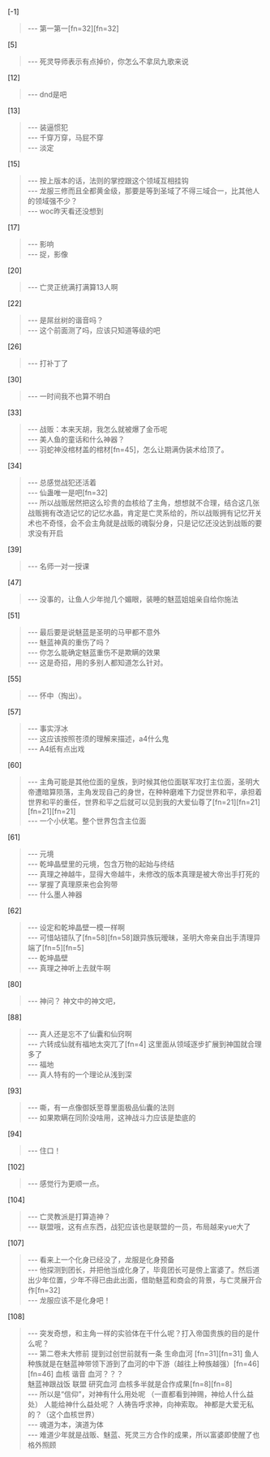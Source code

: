 
[-1] 
>--- 第一第一[fn=32][fn=32]<br>

[5] 
>--- 死灵导师表示有点掉价，你怎么不拿凤九歌来说<br>

[12] 
>--- dnd是吧<br>

[13] 
>--- 装逼惯犯<br>
>--- 千穿万穿，马屁不穿<br>
>--- 淡定<br>

[15] 
>--- 按上版本的话，法则的掌控跟这个领域互相挂钩<br>
>--- 龙服三修而且全都黄金级，那要是等到圣域了不得三域合一，比其他人的领域强不少？<br>
>--- woc昨天看还没想到<br>

[17] 
>--- 影响<br>
>--- 捉，影像<br>

[20] 
>--- 亡灵正统满打满算13人啊<br>

[22] 
>--- 是屌丝树的谐音吗？<br>
>--- 这个前面测了吗，应该只知道等级的吧<br>

[26] 
>--- 打补丁了<br>

[30] 
>--- 一时间我不也算不明白<br>

[33] 
>--- 战贩：本来天胡，我怎么就被爆了金币呢<br>
>--- 美人鱼的童话和什么神器？<br>
>--- 羽蛇神没棺材盖的棺材[fn=45]，怎么让期满伪装术给顶了。<br>

[34] 
>--- 总感觉战犯还活着<br>
>--- 仙蛊唯一是吧[fn=32]<br>
>--- 所以战贩居然把这么珍贵的血核给了主角，想想就不合理，结合这几张战贩拥有改造记忆的记忆水晶，肯定是亡灵系给的，所以战贩拥有记忆开关术也不奇怪，会不会主角就是战贩的魂裂分身，只是记忆还没达到战贩的要求没有开启<br>

[39] 
>--- 名师一对一授课<br>

[47] 
>--- 没事的，让鱼人少年抛几个媚眼，装睡的魅蓝姐姐亲自给你施法<br>

[51] 
>--- 最后要是说魅蓝是圣明的马甲都不意外<br>
>--- 魅蓝神真的重伤了吗？<br>
>--- 你怎么能确定魅蓝重伤不是欺瞒的效果<br>
>--- 这是奇招，用的多别人都知道怎么针对。<br>

[55] 
>--- 怀中（掏出）。<br>

[57] 
>--- 事实浮冰<br>
>--- 这应该按照苍须的理解来描述，a4什么鬼<br>
>--- A4纸有点出戏<br>

[60] 
>--- 主角可能是其他位面的皇族，到时候其他位面联军攻打主位面，圣明大帝遭暗算陨落，主角发现自己的身世，在种种磨难下力促世界和平，承担着世界和平的重任，世界和平之后就可以见到我的大爱仙尊了[fn=21][fn=21][fn=21][fn=21]<br>
>--- 一个小伏笔。整个世界包含主位面<br>

[61] 
>--- 元境<br>
>--- 乾坤晶壁里的元境，包含万物的起始与终结<br>
>--- 真理之神越牛，显得大帝越牛，未修改的版本真理是被大帝出手打死的<br>
>--- 掌握了真理原来也会狗带<br>
>--- 什么墨人神器<br>

[62] 
>--- 设定和乾坤晶壁一模一样啊<br>
>--- 可惜站错队了[fn=58][fn=58]跟异族玩暧昧，圣明大帝亲自出手清理异端了[fn=5][fn=5]<br>
>--- 乾坤晶壁<br>
>--- 真理之神听上去就牛啊<br>

[80] 
>--- 神问？
神文中的神文吧，<br>

[88] 
>--- 真人还是忘不了仙囊和仙窍啊<br>
>--- 六转成仙就有福地太突兀了[fn=4]
这里面从领域逐步扩展到神国就合理多了<br>
>--- 福地<br>
>--- 真人特有的一个理论从浅到深<br>

[93] 
>--- 嘶，有一点像御妖至尊里面极品仙囊的法则<br>
>--- 如果欺瞒在同阶没啥用，这神战斗力应该是垫底的<br>

[94] 
>--- 住口！<br>

[102] 
>--- 感觉行为更顺一点。<br>

[104] 
>--- 亡灵教派是打算造神？<br>
>--- 联盟哦，这有点东西，战犯应该也是联盟的一员，布局越来yue大了<br>

[107] 
>--- 看来上一个化身已经没了，龙服是化身预备<br>
>--- 他探测到团长，并把他当成化身了，毕竟团长可是傍上富婆了。然后道出少年位置，少年不得已由此出面，借助魅蓝和商会的背景，与亡灵展开合作[fn=32]<br>
>--- 龙服应该不是化身吧！<br>

[108] 
>--- 突发奇想，和主角一样的实验体在干什么呢？打入帝国贵族的目的是什么呢？<br>
>--- 第二卷未大修前 提到过创世前就有一条  生命血河   [fn=31][fn=31] 鱼人种族就是在魅蓝神带领下游到了血河的中下游（越往上种族越强）[fn=46][fn=46]   血核  谐音 血河？？？  
   魅蓝神跟战饭 联盟 研究血河    血核多半就是合作成果[fn=8][fn=8]<br>
>--- 所以是“信仰”，对神有什么用处呢
（一直都看到神赐，神给人什么益处）
人能给神什么益处呢？
人祷告呼求神，向神索取。
神都是大爱无私的？（这个血核世界）<br>
>--- 魂道为本，演道为体<br>
>--- 难道少年就是战贩、魅蓝、死灵三方合作的成果，所以富婆即使醒了也格外照顾<br>
